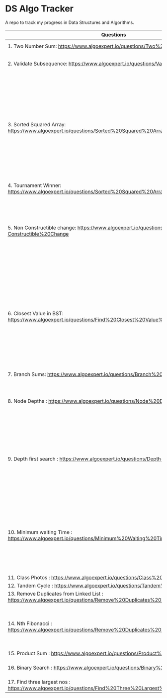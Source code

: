 # DS Algo Tracker

A repo to track my progress in Data Structures and Algorithms. 

| Questions | Tip| Difficulty |
| --------------- | --------------- | --------------- |
| 1.    Two Number Sum: https://www.algoexpert.io/questions/Two%20Number%20Sum | use Hashmap for O(n) | Easy |
| 2.    Validate Subsequence: https://www.algoexpert.io/questions/Validate%20Subsequence| can be done without a flag, cleaner code | Easy |
| 3.    Sorted Squared Array: https://www.algoexpert.io/questions/Sorted%20Squared%20Array| Two pointers, one for max, one for min. Whenver it is mentioned that the input is in a specific order, that usually hints you that there is a more optimal sol than the brute force one. mostly a linear time complexity is available | Easy |
| 4.    Tournament Winner: https://www.algoexpert.io/questions/Sorted%20Squared%20Array| Object.keys, Object.values | Easy |
| 5.    Non Constructible change: https://www.algoexpert.io/questions/Non-Constructible%20Change| next number to be added (n) > change+1, then new change = change + n, if change = k, then we make change from 1 to K| Easy, tricky |
| 6.    Closest Value in BST: https://www.algoexpert.io/questions/Find%20Closest%20Value%20In%20BST| simple traversal, avg time(Balanced BST) - O(logN), worst case - O(N)(One branch tree, so we are not eliminating half the BST in each step). If done recursively space- O(N), iteratively - O(1)| Easy |
| 7.    Branch Sums: https://www.algoexpert.io/questions/Branch%20Sums| simple traversal | Easy |
| 8.    Node Depths : https://www.algoexpert.io/questions/Node%20Depths| recursive is intuitive, take a look at iterative approach using stack | Easy |
| 9.    Depth first search : https://www.algoexpert.io/questions/Depth-first%20Search | Understand that time complexity is O(V+E), because- sum(pushing the vertex to array)= V, sum(traversing the neibhour of each node) = E | Easy |
| 10.   Minimum waiting Time : https://www.algoexpert.io/questions/Minimum%20Waiting%20Time | Understand that time complexity is O(V+E), because- sum(pushing the vertex to array)= V, sum(traversing the neibhour of each node) = E | Easy |
| 11.   Class Photos : https://www.algoexpert.io/questions/Class%20Photos |  | Easy |
| 12.   Tandem Cycle : https://www.algoexpert.io/questions/Tandem%20Bicycle |  | Easy |
| 13.   Remove Duplicates from Linked List : https://www.algoexpert.io/questions/Remove%20Duplicates%20From%20Linked%20List |  | Easy |
| 14.   Nth Fibonacci : https://www.algoexpert.io/questions/Remove%20Duplicates%20From%20Linked%20List | in the memoization solution, if i put: If(memo(n)) instead of if(n in memo)  | Easy |
| 15.   Product Sum : https://www.algoexpert.io/questions/Product%20Sum |  | Easy |
| 16.   Binary Search : https://www.algoexpert.io/questions/Binary%20Search | Iterative is better for space | Easy |
| 17.   Find three largest nos : https://www.algoexpert.io/questions/Find%20Three%20Largest%20Numbers |  | Easy |

